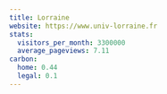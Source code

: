 ```yaml
---
title: Lorraine
website: https://www.univ-lorraine.fr
stats:
  visitors_per_month: 3300000
  average_pageviews: 7.11
carbon:
  home: 0.44
  legal: 0.1
---
```

